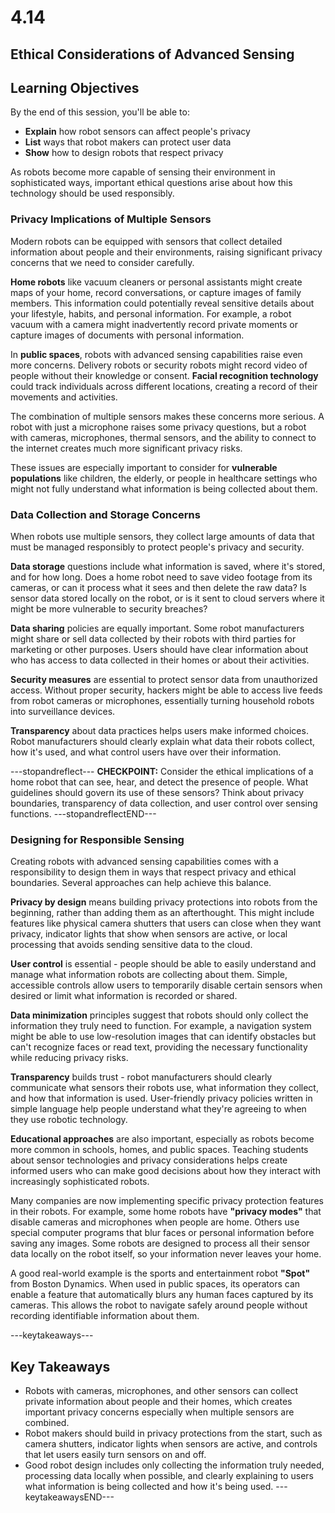 # 4.14


## **Ethical Considerations of Advanced Sensing**
## **Learning Objectives**

By the end of this session, you'll be able to:
- **Explain** how robot sensors can affect people's privacy
- **List** ways that robot makers can protect user data
- **Show** how to design robots that respect privacy

As robots become more capable of sensing their environment in sophisticated ways, important ethical questions arise about how this technology should be used responsibly.

### **Privacy Implications of Multiple Sensors**

Modern robots can be equipped with sensors that collect detailed information about people and their environments, raising significant privacy concerns that we need to consider carefully.

**Home robots** like vacuum cleaners or personal assistants might create maps of your home, record conversations, or capture images of family members. This information could potentially reveal sensitive details about your lifestyle, habits, and personal information. For example, a robot vacuum with a camera might inadvertently record private moments or capture images of documents with personal information.

In **public spaces**, robots with advanced sensing capabilities raise even more concerns. Delivery robots or security robots might record video of people without their knowledge or consent. **Facial recognition technology** could track individuals across different locations, creating a record of their movements and activities.

The combination of multiple sensors makes these concerns more serious. A robot with just a microphone raises some privacy questions, but a robot with cameras, microphones, thermal sensors, and the ability to connect to the internet creates much more significant privacy risks.

These issues are especially important to consider for **vulnerable populations** like children, the elderly, or people in healthcare settings who might not fully understand what information is being collected about them.

### **Data Collection and Storage Concerns**

When robots use multiple sensors, they collect large amounts of data that must be managed responsibly to protect people's privacy and security.

**Data storage** questions include what information is saved, where it's stored, and for how long. Does a home robot need to save video footage from its cameras, or can it process what it sees and then delete the raw data? Is sensor data stored locally on the robot, or is it sent to cloud servers where it might be more vulnerable to security breaches?

**Data sharing** policies are equally important. Some robot manufacturers might share or sell data collected by their robots with third parties for marketing or other purposes. Users should have clear information about who has access to data collected in their homes or about their activities.

**Security measures** are essential to protect sensor data from unauthorized access. Without proper security, hackers might be able to access live feeds from robot cameras or microphones, essentially turning household robots into surveillance devices.

**Transparency** about data practices helps users make informed choices. Robot manufacturers should clearly explain what data their robots collect, how it's used, and what control users have over their information.


---stopandreflect---
**CHECKPOINT:** Consider the ethical implications of a home robot that can see, hear, and detect the presence of people. What guidelines should govern its use of these sensors? Think about privacy boundaries, transparency of data collection, and user control over sensing functions.
---stopandreflectEND---

### **Designing for Responsible Sensing**

Creating robots with advanced sensing capabilities comes with a responsibility to design them in ways that respect privacy and ethical boundaries. Several approaches can help achieve this balance.

**Privacy by design** means building privacy protections into robots from the beginning, rather than adding them as an afterthought. This might include features like physical camera shutters that users can close when they want privacy, indicator lights that show when sensors are active, or local processing that avoids sending sensitive data to the cloud.

**User control** is essential - people should be able to easily understand and manage what information robots are collecting about them. Simple, accessible controls allow users to temporarily disable certain sensors when desired or limit what information is recorded or shared.

**Data minimization** principles suggest that robots should only collect the information they truly need to function. For example, a navigation system might be able to use low-resolution images that can identify obstacles but can't recognize faces or read text, providing the necessary functionality while reducing privacy risks.

**Transparency** builds trust - robot manufacturers should clearly communicate what sensors their robots use, what information they collect, and how that information is used. User-friendly privacy policies written in simple language help people understand what they're agreeing to when they use robotic technology.

**Educational approaches** are also important, especially as robots become more common in schools, homes, and public spaces. Teaching students about sensor technologies and privacy considerations helps create informed users who can make good decisions about how they interact with increasingly sophisticated robots.

Many companies are now implementing specific privacy protection features in their robots. For example, some home robots have **"privacy modes"** that disable cameras and microphones when people are home. Others use special computer programs that blur faces or personal information before saving any images. Some robots are designed to process all their sensor data locally on the robot itself, so your information never leaves your home.

A good real-world example is the sports and entertainment robot **"Spot"** from Boston Dynamics. When used in public spaces, its operators can enable a feature that automatically blurs any human faces captured by its cameras. This allows the robot to navigate safely around people without recording identifiable information about them.

---keytakeaways---
## **Key Takeaways**
- Robots with cameras, microphones, and other sensors can collect private information about people and their homes, which creates important privacy concerns especially when multiple sensors are combined.
- Robot makers should build in privacy protections from the start, such as camera shutters, indicator lights when sensors are active, and controls that let users easily turn sensors on and off.
- Good robot design includes only collecting the information truly needed, processing data locally when possible, and clearly explaining to users what information is being collected and how it's being used.
---keytakeawaysEND---
